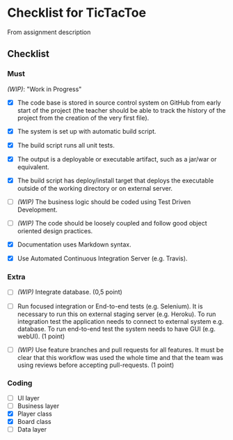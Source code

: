 # Checklist for TicTacToe
From assignment description

## Checklist
### Must
_(WIP)_: "Work in Progress"

- [x] The code base is stored in source control system on GitHub from early start of the project (the teacher should be able to track the history of the project from the creation of the very first file).

- [x] The system is set up with automatic build script.

- [x] The build script runs all unit tests.

- [x] The output is a deployable or executable artifact, such as a jar/war or equivalent.

- [x] The build script has deploy/install target that deploys the executable outside of the working directory or on external server.

- [ ] _(WIP)_ The business logic should be coded using Test Driven Development.

- [ ] _(WIP)_ The code should be loosely coupled and follow good object oriented design practices.

- [x] Documentation uses Markdown syntax.

- [x] Use Automated Continuous Integration Server (e.g. Travis).

### Extra
- [ ] _(WIP)_ Integrate database. (0,5 point)

- [ ] Run focused integration or End-to-end tests (e.g. Selenium). It is necessary to run this on external staging server (e.g. Heroku). To run integration test the application needs to connect to external system e.g. database. To run end-to-end test the system needs to have GUI (e.g. webUI). (1 point)

- [ ] _(WIP)_ Use feature branches and pull requests for all features. It must be clear that this workflow was used the whole time and that the team was using reviews before accepting pull-requests. (1 point)

### Coding
- [ ] UI layer
- [ ] Business layer
- [x] Player class
- [x] Board class
- [ ] Data layer
